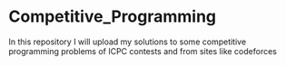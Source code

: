 # Competitive_Programming

In this repository I will upload my solutions to some competitive programming problems of ICPC contests and from sites like codeforces